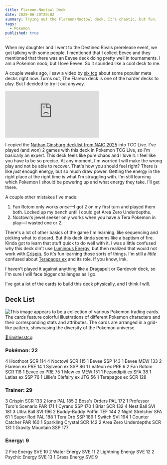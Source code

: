 ```yaml
---
title: Flareon-Noctowl Deck
date: 2025-06-20T20:02
summary: Trying out the Flareon/Noctowl deck. It's chaotic, but fun.
tags:
  - Pokemon
published: true
---
```

When my daughter and I went to the Destined Rivals prerelease event, we got talking with some people. I mentioned that I collect Eevee and they mentioned that there was an Eevee deck doing pretty well in tournaments. I am a Pokemon noob, but I love Eevee. So it sounded like a cool deck to me.

A couple weeks ago, I saw a video by [six tcg](https://www.youtube.com/@sixpokemanstcg) about some popular meta decks right now. Turns out, The Flareon deck is one of the harder decks to play. But I decided to try it out anyway.

<iframe src="https://www.youtube-nocookie.com/embed/hrHpyE72DZU" frameborder="0" allow="autoplay; encrypted-media" allowfullscreen></iframe>

I copied the [Nathan Ginsburg decklist from NAIC 2025](https://limitlesstcg.com/decks/list/18507) into TCG Live. I've played (and won) 2 games with this deck in Pokemon TCG Live, so I'm basically an expert. This deck feels like pure chaos and I love it. I feel like you have to be so precise. At any moment, I'm worried I will make the wrong play and not be able to recover. That's how you should feel right? There is like _just_ enough energy, but so much draw power. Getting the energy in the right place at the right time is what I'm struggling with. I'm still learning which Pokemon I should be powering up and what energy they take. I'll get there.

A couple other mistakes I've made:

1.  Fan Rotom only works _once_—I got 2 on my first turn and played them both. Locked up my bench until I could get Area Zero Underdepths.
2.  Noctowl's jewel seeker only works when you have a Tera Pokemon in play—I wasted one or 2.

There's a lot of other basics of the game I'm learning, like sequencing and picking what to discard. But this deck kinda seems like a baptism of fire. Kinda got to learn that stuff quick to do well with it. I was a little confused why this deck din't use [Luminous Energy](https://limitlesstcg.com/cards/PAL/191), but then realized that would not work with [Crispin](https://limitlesstcg.com/cards/SCR/133). So it's fun learning those sorts of things. I'm still a _little_ confused about [Terapagos ex](https://limitlesstcg.com/cards/SCR/128) and its role. If you know, lmk.

I haven't played it against anything like a Dragapult or Gardevoir deck, so I'm sure I will face bigger challenges as I go.

I've got a lot of the cards to build this deck physically, and I think I will.

## Deck List

![This image appears to be a collection of various Pokemon trading cards. The cards feature colorful illustrations of different Pokemon characters and their corresponding stats and attributes. The cards are arranged in a grid-like pattern, showcasing the diversity of the Pokemon universe.](https://samwarnick.com/media/pnggen.png)

[🔗 limitlesstcg](https://limitlesstcg.com/decks/list/18507)

### Pokémon: 22
4 Hoothoot SCR 114
4 Noctowl SCR 115
1 Eevee SSP 143
1 Eevee MEW 133
2 Flareon ex PRE 14
1 Sylveon ex SSP 86
1 Leafeon ex PRE 6
2 Fan Rotom SCR 118
1 Eevee ex PRE 75
1 Mew ex MEW 151
1 Fezandipiti ex SFA 38
1 Latias ex SSP 76
1 Lillie's Clefairy ex JTG 56
1 Terapagos ex SCR 128

### Trainer: 29
3 Crispin SCR 133
2 Iono PAL 185
2 Boss's Orders PAL 172
1 Professor Turo's Scenario PAR 171
1 Cyrano SSP 170
1 Briar SCR 132
4 Nest Ball SVI 181
3 Ultra Ball SVI 196
2 Buddy-Buddy Poffin TEF 144
2 Night Stretcher SFA 61
1 Super Rod PAL 188
1 Tera Orb SSP 189
1 Switch SVI 194
1 Counter Catcher PAR 160
1 Sparkling Crystal SCR 142
2 Area Zero Underdepths SCR 131
1 Gravity Mountain SSP 177

### Energy: 9
2 Fire Energy SVE 10
2 Water Energy SVE 11
2 Lightning Energy SVE 12
2 Psychic Energy SVE 13
1 Grass Energy SVE 9